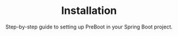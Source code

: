 ---
layout: documentation
title: "Installation"
subtitle: "Step-by-step guide to setting up PreBoot in your Spring Boot project."
permalink: /docs/installation/
---